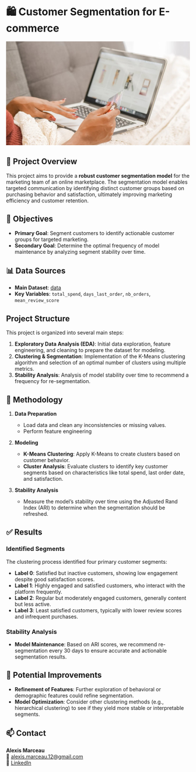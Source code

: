 # 🛍️ Customer Segmentation for E-commerce

![E-commerce](images/ecommerce.jpg) <!-- Placeholder image for context -->

## 🏢 **Project Overview**

This project aims to provide a **robust customer segmentation model** for the marketing team of an online marketplace. The segmentation model enables targeted communication by identifying distinct customer groups based on purchasing behavior and satisfaction, ultimately improving marketing efficiency and customer retention.

## 🎯 **Objectives**

- **Primary Goal**: Segment customers to identify actionable customer groups for targeted marketing.
- **Secondary Goal**: Determine the optimal frequency of model maintenance by analyzing segment stability over time.

## 📊 **Data Sources**

- **Main Dataset**: [data](https://www.kaggle.com/datasets/olistbr/brazilian-ecommerce)
- **Key Variables**: `total_spend`, `days_last_order`, `nb_orders`, `mean_review_score`

## **Project Structure**

This project is organized into several main steps:

1. **Exploratory Data Analysis (EDA)**: Initial data exploration, feature engineering, and cleaning to prepare the dataset for modeling.
2. **Clustering & Segmentation**: Implementation of the K-Means clustering algorithm and selection of an optimal number of clusters using multiple metrics.
3. **Stability Analysis**: Analysis of model stability over time to recommend a frequency for re-segmentation.

## 🔬 **Methodology**

1. **Data Preparation**
   - Load data and clean any inconsistencies or missing values.
   - Perform feature engineering 

2. **Modeling**
   - **K-Means Clustering**: Apply K-Means to create clusters based on customer behavior.
   - **Cluster Analysis**: Evaluate clusters to identify key customer segments based on characteristics like total spend, last order date, and satisfaction.

3. **Stability Analysis**
   - Measure the model’s stability over time using the Adjusted Rand Index (ARI) to determine when the segmentation should be refreshed.

## ✅ **Results**

### Identified Segments
The clustering process identified four primary customer segments:

- **Label 0**: Satisfied but inactive customers, showing low engagement despite good satisfaction scores.
- **Label 1**: Highly engaged and satisfied customers, who interact with the platform frequently.
- **Label 2**: Regular but moderately engaged customers, generally content but less active.
- **Label 3**: Least satisfied customers, typically with lower review scores and infrequent purchases.

### Stability Analysis
- **Model Maintenance**: Based on ARI scores, we recommend re-segmentation every 30 days to ensure accurate and actionable segmentation results.

## 🚀 **Potential Improvements**

- **Refinement of Features**: Further exploration of behavioral or demographic features could refine segmentation.
- **Model Optimization**: Consider other clustering methods (e.g., hierarchical clustering) to see if they yield more stable or interpretable segments.

## 📫 **Contact**

**Alexis Marceau**  
📧 [alexis.marceau.12@gmail.com](mailto:alexis.marceau.12@gmail.com)  
🔗 [LinkedIn](https://www.linkedin.com/in/alexis-marceau/?locale=en_US)
